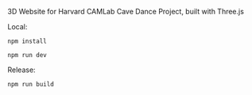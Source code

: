 3D Website for Harvard CAMLab Cave Dance Project, built with Three.js

Local:

`npm install`

`npm run dev`

Release:

`npm run build`
